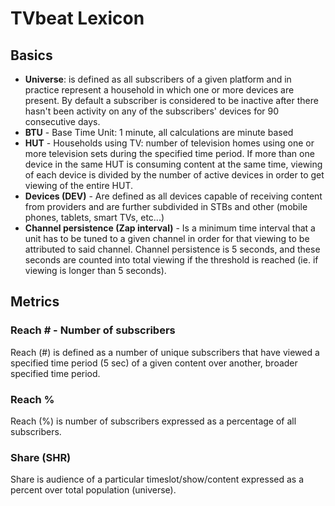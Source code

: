 # TVbeat Lexicon

## Basics

+ **Universe**: is defined as all subscribers of a given platform and in practice represent a household in which one or more devices are present. 
By default a subscriber is considered to be inactive after there hasn't been activity on any of the subscribers' devices for 90 consecutive days.
+ **BTU** - Base Time Unit: 1 minute, all calculations are minute based
+ **HUT** - Households using TV: number of television homes using one or more television sets during the specified time period. If more than one device in the same HUT is consuming content at the same time, viewing of each device is divided by the number of active devices in order to get viewing of the entire HUT.
+ **Devices (DEV)** - Are defined as all devices capable of receiving content from providers and are further subdivided in STBs and other (mobile phones, tablets, smart TVs, etc...)
+ **Channel persistence (Zap interval)** - Is a minimum time interval that a unit has to be tuned to a given channel in order for that viewing to be attributed to said channel. Channel persistence is 5 seconds, and these seconds are counted into total viewing if the threshold is reached (ie. if viewing is longer than 5 seconds). 

## Metrics

### **Reach # - Number of subscribers**
Reach (#) is defined as a number of unique subscribers that have viewed a specified time period (5 sec) of a given content over another, broader specified time period. 

### **Reach %**
Reach (%) is number of subscribers expressed as a percentage of all subscribers. 

### **Share (SHR)**
Share is audience of a particular timeslot/show/content expressed as a percent over total population (universe).
